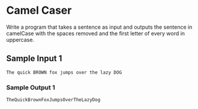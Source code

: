 # Camel Caser

Write a program that takes a sentence as input and outputs the sentence in camelCase with the spaces removed and the first letter of every word in uppercase.

## Sample Input 1
```
The quick BROWN fox jumps over the lazy DOG
```
### Sample Output 1
```
TheQuickBrownFoxJumpsOverTheLazyDog
```
